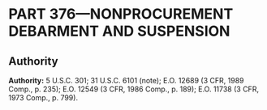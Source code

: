 # PART 376—NONPROCUREMENT DEBARMENT AND SUSPENSION 


## Authority

**Authority:** 5 U.S.C. 301; 31 U.S.C. 6101 (note); E.O. 12689 (3 CFR, 1989 Comp., p. 235); E.O. 12549 (3 CFR, 1986 Comp., p. 189); E.O. 11738 (3 CFR, 1973 Comp., p. 799).


